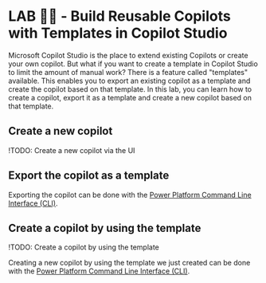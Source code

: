 # LAB 👷🏽 - Build Reusable Copilots with Templates in Copilot Studio

Microsoft Copilot Studio is the place to extend existing Copilots or create your own copilot. But what if you want to create a template in Copilot Studio to limit the amount of manual work? There is a feature called "templates" available. This enables you to export an existing copilot as a template and create the copilot based on that template. In this lab, you can learn how to create a copilot, export it as a template and create a new copilot based on that template.

## Create a new copilot

!TODO: Create a new copilot via the UI

## Export the copilot as a template

Exporting the copilot can be done with the [Power Platform Command Line Interface (CLI)](https://aka.ms/pac). 

## Create a copilot by using the template

!TODO: Create a copilot by using the template

Creating a new copilot by using the template we just created can be done with the [Power Platform Command Line Interface (CLI)](https://aka.ms/pac).